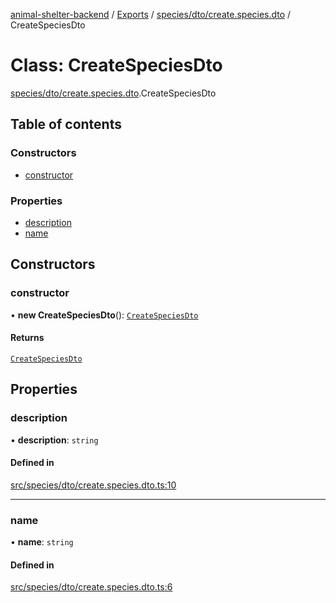 [animal-shelter-backend](../README.md) / [Exports](../modules.md) / [species/dto/create.species.dto](../modules/species_dto_create_species_dto.md) / CreateSpeciesDto

# Class: CreateSpeciesDto

[species/dto/create.species.dto](../modules/species_dto_create_species_dto.md).CreateSpeciesDto

## Table of contents

### Constructors

- [constructor](species_dto_create_species_dto.CreateSpeciesDto.md#constructor)

### Properties

- [description](species_dto_create_species_dto.CreateSpeciesDto.md#description)
- [name](species_dto_create_species_dto.CreateSpeciesDto.md#name)

## Constructors

### constructor

• **new CreateSpeciesDto**(): [`CreateSpeciesDto`](species_dto_create_species_dto.CreateSpeciesDto.md)

#### Returns

[`CreateSpeciesDto`](species_dto_create_species_dto.CreateSpeciesDto.md)

## Properties

### description

• **description**: `string`

#### Defined in

[src/species/dto/create.species.dto.ts:10](https://github.com/B4LiN7/animal-shelter-backend/blob/1dff22f62fa53a2f3b721b18c90a57a5c18f4cde/src/species/dto/create.species.dto.ts#L10)

___

### name

• **name**: `string`

#### Defined in

[src/species/dto/create.species.dto.ts:6](https://github.com/B4LiN7/animal-shelter-backend/blob/1dff22f62fa53a2f3b721b18c90a57a5c18f4cde/src/species/dto/create.species.dto.ts#L6)
